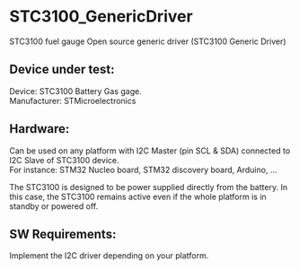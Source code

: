 # STC3100_GenericDriver
STC3100 fuel gauge Open source generic driver
(STC3100 Generic Driver)

Device under test:
----------------
Device:       STC3100 Battery Gas gage.  
Manufacturer: STMicroelectronics

Hardware:
----------------
Can be used on any platform with I2C Master (pin SCL & SDA) connected to I2C Slave of STC3100 device.  <br />
For instance: STM32 Nucleo board, STM32 discovery board, Arduino, ...  <br />

The STC3100 is designed to be power supplied directly from the battery. In this case, the STC3100 remains active even if the whole platform is in standby or powered off.


SW Requirements:
----------------
Implement the I2C driver depending on your platform.

